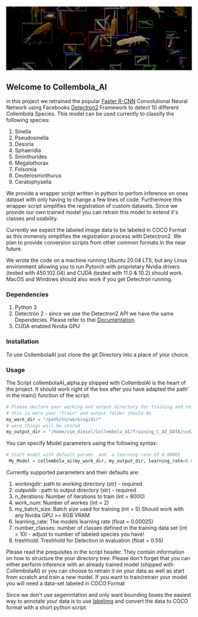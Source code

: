 ![Screenshot](CAI_git.png)
## Welcome to Collembola_AI
in this project we retrained the popular [Faster R-CNN](https://arxiv.org/pdf/1506.01497.pdf) Convolutional Neural Network using Facebooks [Detectron2](https://github.com/facebookresearch/detectron2) Framework to detect 10 different Collembola Species. This model can be used currently to classify the following species:
1. Sinella
2. Pseudosinella
3. Desoria
4. Sphaeridia
5. Sminthurides
6. Megalothorax
7. Folsomia
8. Deuterosminthurus
9. Ceratophysella


We provide a wrapper script written in python to perfom inference on ones dataset with only having to change a few lines of code. Furthermore this wrapper script simplifies the registration of custom datasets. Since we provide our own trained model you can retrain this model to extend it's classes and usability. 

Currently we expect the labeled image data to be labeled in COCO Format as this immensly simplifies the registration process with Detectron2. We plan to provide conversion scripts from other common formats in the near future. 

We wrote the code on a machine running Ubuntu 20.04 LTS, but any Linux environment allowing you to run Pytorch with proprietary Nvidia drivers (tested with 450.102.04) and CUDA (tested with 11.0 & 10.2) should work. MacOS and Windows should also work if you get Detectron running. 

### Dependencies

1. Python 3 
2. Detectron 2 - since we use the Detectron2 API we have the same Dependecies. Please refer to thei [Documentation](https://detectron2.readthedocs.io/tutorials/install.html#requirements). 
3. CUDA enabled Nvidia GPU

### Installation

To use CollembolaAI just clone the git Directory into a place of your choice. 

### Usage

The Script collembolaAI_alpha.py shipped with CollembolAI is the heart of the project. It should work right of the box after you have adapted the path' in the main() function of the script. 

```python
# Please declare your working and output directory for training and test set here. 
# this is were your "train" and output folder should be
my_work_dir = "/path/to/working/dir"
# were things will be stored
my_output_dir = "/home/vim_diesel/Collembola_AI/Training_C_AI_DATA/svd/8k_batch10_svd/"

```
You can specify Model parameters using the following syntax:
```python
# Start model with default params  and  a learning rate of 0.00001
 My_Model = collembola_ai(my_work_dir, my_output_dir, learning_rate=0.00001)
```
Currently supported parameters and their defaults are:
  1. workingdir: path to working directory (str) - required
  2. outputdir : path to output directory (str) - required
  3. n_iterations: Number of iterations to train (int = 8000)
  4. work_num: Number of workes (int = 2)
  5. my_batch_size: Batch size used for training (int = 5) Should work with any Nvidia GPU >= 8GB VRAM
  6. learning_rate: The models learning rate (float = 0.00025)
  7. number_classes: number of classes defined in the training data set (int = 10) - adjust to number of labeled species you have!
  8. treshhold: Treshhold for Detection in evaluation (float = 0.55)
  
Please read the prequisites in the script header. They contain information on how to structure the your directory tree. 
Please don't forget that you can either perform inference with an already trained model (shipped with CollembolaAI) or you can choose to retrain it on your data as well as start from scratch and train a new model. If you want to train/retrain your model you will need a data-set labeled in COCO Format

Since we don't use segemntation and only want bounding boxes the easiest way to annotate your data is to use [labelimg](https://pypi.org/project/labelImg/) and convert the data to COCO format with a short python script. 
